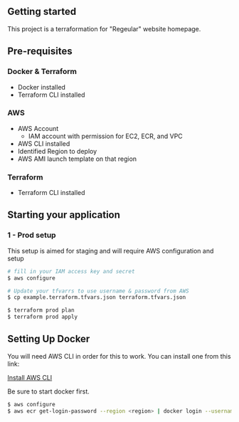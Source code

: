 ## Getting started

This project is a terraformation for "Regeular" website homepage.

## Pre-requisites

### Docker & Terraform

- Docker installed
- Terraform CLI installed

### AWS

- AWS Account
    - IAM account with permission for EC2, ECR, and VPC
- AWS CLI installed
- Identified Region to deploy
- AWS AMI launch template on that region

### Terraform

- Terraform CLI installed

## Starting your application

### 1 - Prod setup

This setup is aimed for staging and will require AWS configuration and setup

```bash
# fill in your IAM access key and secret
$ aws configure

# Update your tfvarrs to use username & password from AWS
$ cp example.terraform.tfvars.json terraform.tfvars.json

$ terraform prod plan
$ terraform prod apply
```

## Setting Up Docker

You will need AWS CLI in order for this to work. You can install one from this link:

[Install AWS CLI](https://docs.aws.amazon.com/cli/latest/userguide/getting-started-install.html)

Be sure to start docker first.

```bash
$ aws configure
$ aws ecr get-login-password --region <region> | docker login --username AWS --password-stdin <aws_account_id>.dkr.ecr.<region>.amazonaws.com

```
